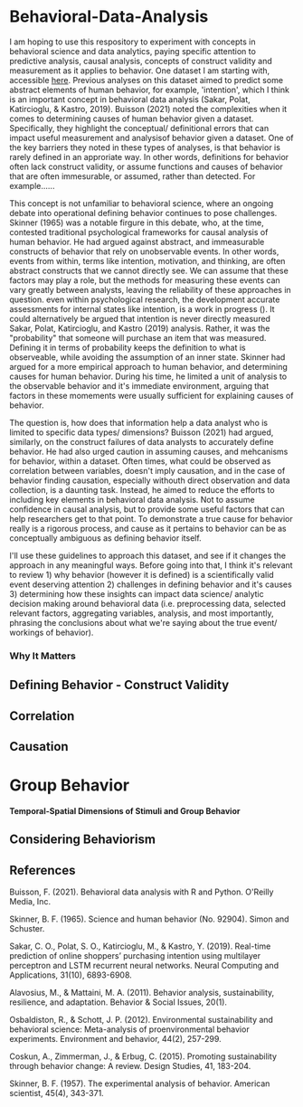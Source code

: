 # Behavioral-Data-Analysis
I am hoping to use this respository to experiment with concepts in behavioral science and data analytics, paying specific attention to predictive analysis, causal analysis, concepts of construct validity and measurement as it applies to behavior. One dataset I am starting with, accessible [here](https://archive.ics.uci.edu/dataset/468/online+shoppers+purchasing+intention+dataset). Previous analyses on this dataset aimed to predict some abstract elements of human behavior, for example, 'intention', which I think is an important concept in behavioral data analysis (Sakar, Polat, Katircioglu, & Kastro, 2019). Buisson (2021) noted the complexities when it comes to determining causes of human behavior given a dataset. Specifically, they highlight the conceptual/ definitional errors that can impact useful measurement and analysisof behavior given a dataset. One of the key barriers they noted in these types of analyses, is that behavior is rarely defined in an approriate way. In other words, definitions for behavior often lack construct validity, or assume functions and causes of behavior that are often immesurable, or assumed, rather than detected. For example......

This concept is not unfamiliar to behavioral science, where an ongoing debate into operational defining behavior continues to pose challenges. Skinner (1965) was a notable firgure in this debate, who, at the time, contested traditional psychological frameworks for causal analysis of human behavior. He had argued against abstract, and immeasurable constructs of behavior that rely on unobservable events. In other words, events from within, terms like intention, motivation, and thinking, are often abstract constructs that we cannot directly see. We can assume that these factors may play a role, but the methods for measuring these events can vary greatly between analysts, leaving the reliability of these approaches in question. even within psychological research, the development accurate assessments for internal states like intention, is a work in progress (). It could alternatively be argued that intention is never directly measured Sakar, Polat, Katircioglu, and Kastro (2019) analysis. Rather, it was the "probability" that someone will purchase an item that was measured. Defining it in terms of probability keeps the definition to what is observeable, while avoiding the assumption of an inner state. Skinner had argued for a more empirical approach to human behavior, and determining causes for human behavior. During his time, he limited a unit of analysis to the observable behavior and it's immediate environment, arguing that factors in these momements were usually sufficient for explaining causes of behavior. 

The question is, how does that information help a data analyst who is limited to specific data types/ dimensions? Buisson (2021) had argued, similarly, on the construct failures of data analysts to accurately define behavior. He had also urged caution in assuming causes, and mehcanisms for behavior, within a dataset. Often times, what could be observed as correlation between variables, doesn't imply causation, and in the case of behavior finding causation, especially withouth direct observation and data collection, is a daunting task. Instead, he aimed to reduce the efforts to including key elements in behavioral data analysis. Not to assume confidence in causal analysis, but to provide some useful factors that can help researchers get to that point. To demonstrate a true cause for behavior really is a rigorous process, and cause as it pertains to behavior can be as conceptually ambiguous as defining behavior itself. 

I'll use these guidelines to approach this dataset, and see if it changes the approach in any meaningful ways. Before going into that, I think it's relevant to review 1) why behavior (however it is defined) is a scientifically valid event deserving attention 2) challenges in defining behavior and it's causes 3) determining how these insights can impact data science/ analytic decision making around behavioral data (i.e. preprocessing data, selected relevant factors, aggregating variables, analysis, and most importantly, phrasing the conclusions about what we're saying about the true event/ workings of behavior). 
### Why It Matters

## Defining Behavior - Construct Validity




## Correlation

## Causation

# Group Behavior

#### Temporal-Spatial Dimensions of Stimuli and Group Behavior



## Considering Behaviorism


## References

Buisson, F. (2021). Behavioral data analysis with R and Python. O'Reilly Media, Inc.

Skinner, B. F. (1965). Science and human behavior (No. 92904). Simon and Schuster.

Sakar, C. O., Polat, S. O., Katircioglu, M., & Kastro, Y. (2019). Real-time prediction of online shoppers’ purchasing intention using multilayer perceptron and LSTM recurrent neural networks. Neural Computing and Applications, 31(10), 6893-6908.

Alavosius, M., & Mattaini, M. A. (2011). Behavior analysis, sustainability, resilience, and adaptation. Behavior & Social Issues, 20(1).

Osbaldiston, R., & Schott, J. P. (2012). Environmental sustainability and behavioral science: Meta-analysis of proenvironmental behavior experiments. Environment and behavior, 44(2), 257-299.

Coskun, A., Zimmerman, J., & Erbug, C. (2015). Promoting sustainability through behavior change: A review. Design Studies, 41, 183-204.

Skinner, B. F. (1957). The experimental analysis of behavior. American scientist, 45(4), 343-371.

